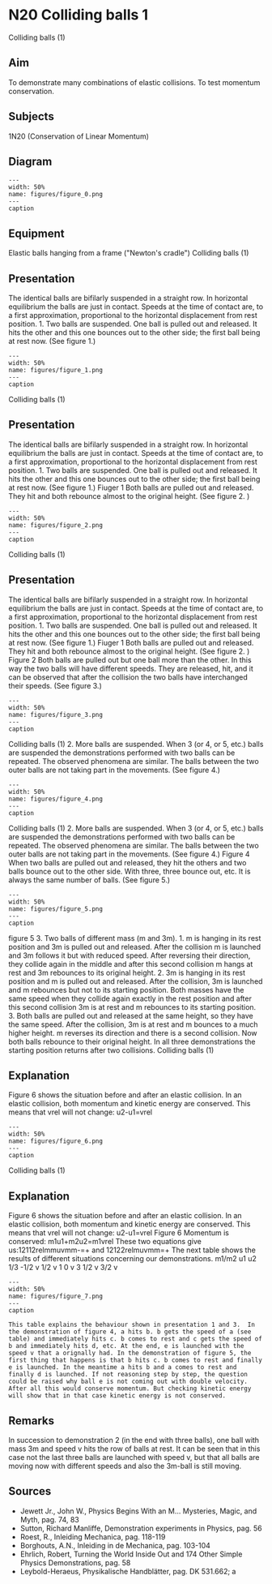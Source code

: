 # N20 Colliding balls  1  
 Colliding balls (1)   
  
## Aim   
 To demonstrate many combinations of elastic collisions. To test momentum conservation.    
  
## Subjects   
 1N20 (Conservation of Linear Momentum)   
  
## Diagram   
   
```{figure} figures/figure_0.png  
---  
width: 50%  
name: figures/figure_0.png  
---  
caption  
``` 
      
  
## Equipment   
 Elastic balls hanging from a frame ("Newton's cradle")  Colliding balls (1)
    
  
## Presentation   
 The identical balls are bifilarly suspended in a straight row. In horizontal equilibrium the balls are just in contact. Speeds at the time of contact are, to a first approximation, proportional to the horizontal displacement from rest position. 1. Two balls are suspended. One ball is pulled out and released. It hits the other and this one bounces out to the other side; the first ball being at rest now. (See figure 1.)    
```{figure} figures/figure_1.png  
---  
width: 50%  
name: figures/figure_1.png  
---  
caption  
``` 
 Colliding balls (1)    
  
## Presentation   
 The identical balls are bifilarly suspended in a straight row. In horizontal equilibrium the balls are just in contact. Speeds at the time of contact are, to a first approximation, proportional to the horizontal displacement from rest position. 1. Two balls are suspended. One ball is pulled out and released. It hits the other and this one bounces out to the other side; the first ball being at rest now. (See figure 1.)  Fiuger 1 Both balls are pulled out and released. They hit and both rebounce almost to the original height. (See figure 2. )   
```{figure} figures/figure_2.png  
---  
width: 50%  
name: figures/figure_2.png  
---  
caption  
``` 
 Colliding balls (1)    
  
## Presentation   
 The identical balls are bifilarly suspended in a straight row. In horizontal equilibrium the balls are just in contact. Speeds at the time of contact are, to a first approximation, proportional to the horizontal displacement from rest position. 1. Two balls are suspended. One ball is pulled out and released. It hits the other and this one bounces out to the other side; the first ball being at rest now. (See figure 1.)  Fiuger 1 Both balls are pulled out and released. They hit and both rebounce almost to the original height. (See figure 2. ) Figure 2 Both balls are pulled out but one ball more than the other. In this way the two balls will have different speeds. They are released, hit, and it can be observed that after the collision the two balls have interchanged their speeds. (See figure 3.)    
```{figure} figures/figure_3.png  
---  
width: 50%  
name: figures/figure_3.png  
---  
caption  
``` 
 Colliding balls (1) 2. More balls are suspended. When 3 (or 4, or 5, etc.) balls are suspended the demonstrations performed with two balls can be repeated. The observed phenomena are similar. The balls between the two outer balls are not taking part in the movements. (See figure 4.)    
```{figure} figures/figure_4.png  
---  
width: 50%  
name: figures/figure_4.png  
---  
caption  
``` 
 Colliding balls (1) 2. More balls are suspended. When 3 (or 4, or 5, etc.) balls are suspended the demonstrations performed with two balls can be repeated. The observed phenomena are similar. The balls between the two outer balls are not taking part in the movements. (See figure 4.)  Figure 4 When two balls are pulled out and released, they hit the others and two balls bounce out to the other side. With three, three bounce out, etc. It is always the same number of balls. (See figure 5.)    
```{figure} figures/figure_5.png  
---  
width: 50%  
name: figures/figure_5.png  
---  
caption  
``` 
   figure 5 3. Two balls of different mass (m and 3m). 1. m is hanging in its rest position and 3m is pulled out and released. After the collision m is launched and 3m follows it but with reduced speed. After reversing their direction, they collide again in the middle and after this second collision m hangs at rest and 3m rebounces to its original height. 2. 3m is hanging in its rest position and m is pulled out and released. After the collision, 3m is launched and m rebounces but not to its starting position. Both masses have the same speed when they collide again exactly in the rest position and after this second collision 3m is at rest and m rebounces to its starting position. 3. Both balls are pulled out and released at the same height, so they have the same speed. After the collision, 3m is at rest and m bounces to a much higher height. m reverses its direction and there is a second collision. Now both balls rebounce to their original height. In all three demonstrations the starting position returns after two collisions. Colliding balls (1)    
  
## Explanation   
 Figure 6 shows the situation before and after an elastic collision. In an elastic collision, both momentum and kinetic energy are conserved. This means that vrel will not change: u2-u1=vrel    
```{figure} figures/figure_6.png  
---  
width: 50%  
name: figures/figure_6.png  
---  
caption  
``` 
 Colliding balls (1)    
  
## Explanation   
 Figure 6 shows the situation before and after an elastic collision. In an elastic collision, both momentum and kinetic energy are conserved. This means that vrel will not change: u2-u1=vrel  Figure 6  Momentum is conserved: m1u1+m2u2=m1vrel These two equations give us:12112relmmuvmm-=+ and 12122relmuvmm=+ The next table shows the results of different situations concerning our demonstrations.  m1/m2 u1 u2 1/3 -1/2 v 1/2 v 1 0 v 3 1/2 v 3/2 v   
```{figure} figures/figure_7.png  
---  
width: 50%  
name: figures/figure_7.png  
---  
caption  
``` 
    This table explains the behaviour shown in presentation 1 and 3.  In the demonstration of figure 4, a hits b. b gets the speed of a (see table) and immediately hits c. b comes to rest and c gets the speed of b and immediately hits d, etc. At the end, e is launched with the speed v that a orignally had. In the demonstration of figure 5, the first thing that happens is that b hits c. b comes to rest and finally e is launched. In the meantime a hits b and a comes to rest and finally d is launched. If not reasoning step by step, the question could be raised why ball e is not coming out with double velocity. After all this would conserve momentum. But checking kinetic energy will show that in that case kinetic energy is not conserved.    
  
## Remarks   
 In succession to demonstration 2 (in the end with three balls), one ball with mass 3m and speed v hits the row of balls at rest. It can be seen that in this case not the last three balls are launched with speed v, but that all balls are moving now with different speeds and also the 3m-ball is still moving.    
  
## Sources   
 
 *  Jewett Jr., John W., Physics Begins With an M... Mysteries, Magic, and Myth, pag. 74, 83 
 *  Sutton, Richard Manliffe, Demonstration experiments in Physics, pag. 56 
 *  Roest, R., Inleiding Mechanica, pag. 118-119 
 *  Borghouts, A.N., Inleiding in de Mechanica, pag. 103-104 
 *  Ehrlich, Robert, Turning the World Inside Out and 174 Other Simple Physics Demonstrations, pag. 58 
 *  Leybold-Heraeus, Physikalische Handblätter, pag. DK 531.662; a
  